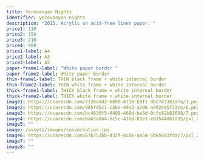 ```yaml
---
title: Yerevanyan Nights
identifier: yerevanyan-nights
description: "2015. Acrylic on acid-free linen paper. "
price1: 110
price2: 150
price3: 210
price4: 980
price1-label: A4
price2-label: A3
price3-label: A2
paper-frame1-label: "White paper border "
paper-frame2-label: White paper border
thin-frame1-label: THIN black frame + white internal border
thin-frame2-label: THIN white frame + white internal border
thick-frame1-label: THICK black frame + white internal border
thick-frame2-label: THICK white frame + white internal border
image1: https://ucarecdn.com/7126add2-6b90-4710-b9f1-dbc743381d7a/1.png
image2: https://ucarecdn.com/905fd5c1-c5be-49a3-a206-a992e95f23ce/6.png
image3: https://ucarecdn.com/bc4630f5-9408-469d-ba5d-0cfc82b81658/7.png
image4: https://ucarecdn.com/0a61adb4-6c5c-41b8-83e1-e03544d61d35/pxl_20210813_044738832.portrait.jpg
image5: ""
image: /assets/images/conversation.jpg
image6: https://ucarecdn.com/67b753bb-d32f-4cb6-aa54-5b65683fdac7/pxl_20210813_045606625.portrait.jpg
image7: ""
image8: ""
---
```

